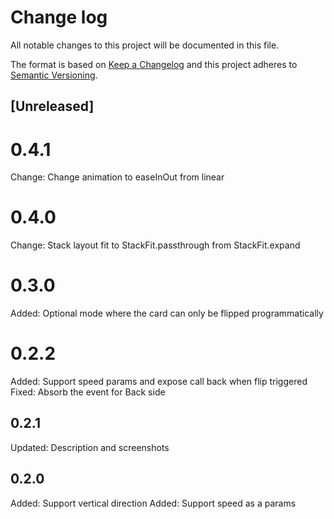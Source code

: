 # Change log
All notable changes to this project will be documented in this file.

The format is based on [Keep a Changelog](http://keepachangelog.com/en/1.0.0/)
and this project adheres to [Semantic Versioning](http://semver.org/spec/v2.0.0.html).

## [Unreleased]

# 0.4.1
Change: Change animation to easeInOut from linear

# 0.4.0
Change: Stack layout fit to StackFit.passthrough from StackFit.expand

# 0.3.0
Added: Optional mode where the card can only be flipped programmatically

# 0.2.2
Added: Support speed params and expose call back when flip triggered
Fixed: Absorb the event for Back side

## 0.2.1
Updated: Description and screenshots

## 0.2.0
Added: Support vertical direction 
Added: Support speed as a params
